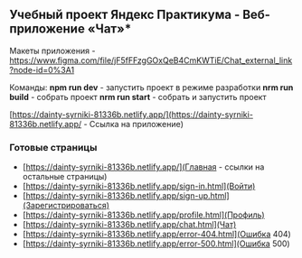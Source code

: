 ## Учебный проект Яндекс Практикума - Веб-приложение «Чат»*

Макеты приложения - https://www.figma.com/file/jF5fFFzgGOxQeB4CmKWTiE/Chat_external_link?node-id=0%3A1

Команды:
**npm run dev** - запустить проект в режиме разработки
**nrm run build** - собрать проект
**nrm run start** - собрать и запустить проект

[https://dainty-syrniki-81336b.netlify.app/](https://dainty-syrniki-81336b.netlify.app/ - Ссылка на приложение)

### Готовые страницы
- [https://dainty-syrniki-81336b.netlify.app/](Главная - ссылки на остальные страницы)
- [https://dainty-syrniki-81336b.netlify.app/sign-in.html](Войти)
- [https://dainty-syrniki-81336b.netlify.app/sign-up.html](Зарегистрироваться)
- [https://dainty-syrniki-81336b.netlify.app/profile.html](Профиль)
- [https://dainty-syrniki-81336b.netlify.app/chat.html](Чат)
- [https://dainty-syrniki-81336b.netlify.app/error-404.html](Ошибка 404)
- [https://dainty-syrniki-81336b.netlify.app/error-500.html](Ошибка 500)